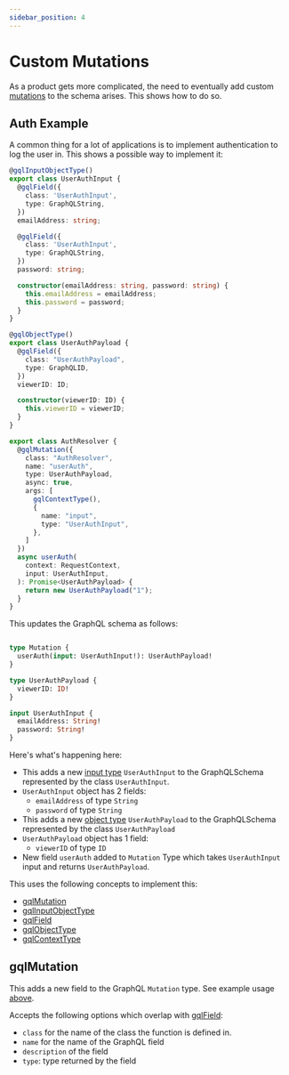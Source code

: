 ```yaml
---
sidebar_position: 4
---
```


# Custom Mutations

As a product gets more complicated, the need to eventually add custom [mutations](https://graphql.org/learn/schema/#the-query-and-mutation-types) to the schema arises. This shows how to do so.

## Auth Example

A common thing for a lot of applications is to implement authentication to log the user in. This shows a possible way to implement it:

```ts title="src/graphql/mutations/auth.ts"
@gqlInputObjectType()
export class UserAuthInput {
  @gqlField({
    class: 'UserAuthInput',
    type: GraphQLString,
  })
  emailAddress: string;

  @gqlField({
    class: 'UserAuthInput',
    type: GraphQLString,
  })
  password: string; 

  constructor(emailAddress: string, password: string) {
    this.emailAddress = emailAddress;
    this.password = password;
  }
}

@gqlObjectType()
export class UserAuthPayload {
  @gqlField({     
    class: "UserAuthPayload", 
    type: GraphQLID,
  })
  viewerID: ID; 

  constructor(viewerID: ID) {
    this.viewerID = viewerID;
  }
}

export class AuthResolver {
  @gqlMutation({ 
    class: "AuthResolver",
    name: "userAuth", 
    type: UserAuthPayload,
    async: true,
    args: [
      gqlContextType(),
      {
        name: "input",
        type: "UserAuthInput",
      },
    ]
  })
  async userAuth(
    context: RequestContext,
    input: UserAuthInput,
  ): Promise<UserAuthPayload> {
    return new UserAuthPayload("1");
  }
}

```

This updates the GraphQL schema as follows:

```graphql title="src/graphql/generated/schema.gql"

type Mutation {
  userAuth(input: UserAuthInput!): UserAuthPayload!
}

type UserAuthPayload {
  viewerID: ID!
}

input UserAuthInput {
  emailAddress: String!
  password: String!
}
```

Here's what's happening here:

* This adds a new [input type](https://graphql.org/learn/schema/#input-types) `UserAuthInput` to the GraphQLSchema represented by the class `UserAuthInput`.
* `UserAuthInput` object has 2 fields:
  * `emailAddress` of type `String`
  * `password` of type `String`
* This adds a new [object type](https://graphql.org/learn/schema/#object-types-and-fields) `UserAuthPayload` to the GraphQLSchema represented by the class `UserAuthPayload`
* `UserAuthPayload` object has 1 field:
  * `viewerID` of type `ID`
* New field `userAuth` added to `Mutation` Type which takes `UserAuthInput` input and returns `UserAuthPayload`.

This uses the following concepts to implement this:

* [gqlMutation](#gqlmutation)
* [gqlInputObjectType](/docs/custom-graphql/gql-input-object-type)
* [gqlField](/docs/custom-graphql/gql-field)
* [gqlObjectType](/docs/custom-graphql/gql-object-type)
* [gqlContextType](/docs/custom-graphql/gql-context)

## gqlMutation

This adds a new field to the GraphQL `Mutation` type. See example usage [above](#auth-example).

Accepts the following options which overlap with [gqlField](/docs/custom-graphql/gql-field):

* `class` for the name of the class the function is defined in.
* `name` for the name of the GraphQL field
* `description` of the field
* `type`: type returned by the field
